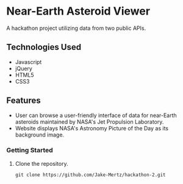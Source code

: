 # Near-Earth Asteroid Viewer
A hackathon project utilizing data from two public APIs.

## Technologies Used

- Javascript
- jQuery
- HTML5
- CSS3

## Features

- User can browse a user-friendly interface of data for near-Earth asteroids maintained by NASA's Jet Propulsion Laboratory.
- Website displays NASA's Astronomy Picture of the Day as its background image.

### Getting Started

1. Clone the repository.

    ```shell
    git clone https://github.com/Jake-Mertz/hackathon-2.git
    ```
